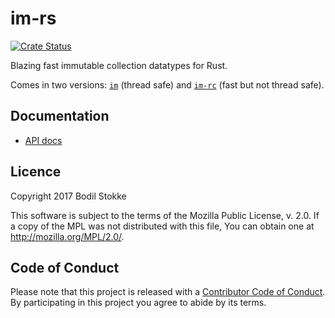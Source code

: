 # im-rs

[![Crate Status](https://img.shields.io/crates/v/im.svg)](https://crates.io/crates/im)

Blazing fast immutable collection datatypes for Rust.

Comes in two versions: [`im`](https://crates.io/crates/im) (thread safe) and
[`im-rc`](https://crates.io/crates/im-rc) (fast but not thread safe).

## Documentation

* [API docs](https://docs.rs/im/)

## Licence

Copyright 2017 Bodil Stokke

This software is subject to the terms of the Mozilla Public
License, v. 2.0. If a copy of the MPL was not distributed with this
file, You can obtain one at http://mozilla.org/MPL/2.0/.

## Code of Conduct

Please note that this project is released with a [Contributor Code of
Conduct][coc]. By participating in this project you agree to abide by its
terms.

[coc]: https://github.com/bodil/im-rs/blob/master/CODE_OF_CONDUCT.md
